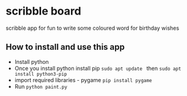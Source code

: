 # scribble board
scribble app for fun
to write some coloured word for birthday wishes
 
## How to install and use this app
* Install python
* Once you install python install pip
``sudo apt update ``  then
``sudo apt install python3-pip``
* import required libraries - pygame `` pip install pygame ``
* Run 
``python paint.py``
